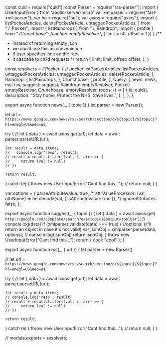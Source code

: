 const cuid = require("cuid");
const Parser = require("rss-parser");
import { UserInputError } from 'apollo-server-micro'
var xmlparser = require("fast-xml-parser");
var he = require("he");
var axios = require("axios");
import {
  listPocketArticles,
  deletePocketArticle,
  untaggedPocketArticles,
} from "./_Pocket";
import { listRaindrops } from "./_Raindrop";
import { profile } from "./_Crunchbase";
function emptyResolver(_, { limit = 50, offset = 1 }) {
  /**
   * instead of returning empty json
   * we could use this as convenience
   * if user specifies limit on the root
   * it cascade to child requests
   */
  return {
    limit: limit,
    offset: offset,
  };
}

const resolvers = {
  Pocket: {
    // pocket
    listPocketArticles: listPocketArticles,
    untaggedPocketArticles: untaggedPocketArticles,
    deletePocketArticle,
  },
  Raindrop: {
    listRaindrops,
  },
  Crunchbase: {
    profile,
  },
  Query: {
    news: news,
    rss: rss,
    suggest: suggest,
    Raindrop: emptyResolver,
    Pocket: emptyResolver,
    Crunchbase: emptyResolver,
    todos: () => [
      {
        id: cuid(),
        description: "Stay home, Protect the NHS, Save lives.",
      },
    ],
  },
};

export async function news(_, { topic }) {
  let parser = new Parser();

  let url = `https://news.google.com/news/rss/search/section/q/${topic}/${topic}?hl=en&gl=US&ned=us`;

  try {
    // let { data } = await axios.get(url);
    let data = await parser.parseURL(url);

    let result = data.items;
    //   console.log("resp", result);
    // result = result.filter((val, i, arr) => {
    //     return (val != null)
    // })

    return result;
  } catch (e) {
    throw new UserInputError("Cant find this...");
    // return null;
  }
}

var options = {
  parseAttributeValue: true,
  /*  attrValueProcessor: (val, attrName) =>
    he.decode(val, { isAttributeValue: true }), */
  ignoreAttributes: false,
};

export async function suggest(_, { topic }) {
  let { data } = await axios.get(
    `http://google.com/complete/search?q=${topic}&output=toolbar`
  );
  // console.log(data)
  if (xmlparser.validate(data) === true) {
    //optional (it'll return an object in case it's not valid)
    var jsonObj = xmlparser.parse(data, options);
    // console.log(jsonObj)
    return jsonObj;
  }
  throw new UserInputError("Cant find this...");
  return { cool: "cool" };
}

export async function rss(_, { url }) {
  let parser = new Parser();

  // let url = `https://news.google.com/news/rss/search/section/q/${topic}/${topic}?hl=en&gl=US&ned=us`;

  try {
    // let { data } = await axios.get(url);
    let data = await parser.parseURL(url);

    let result = data.items;
    // console.log('resp', result)
    // result = result.filter((val, i, arr) => {
    //     return (val != null)
    // })

    return result;
  } catch (e) {
    throw new UserInputError("Cant find this...");
    // return null;
  }
}

// module.exports = resolvers;
